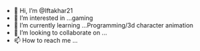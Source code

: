 - 👋 Hi, I’m @Iftakhar21
- 👀 I’m interested in ...gaming
- 🌱 I’m currently learning ...Programming/3d character animation 
- 💞️ I’m looking to collaborate on ...
- 📫 How to reach me ...

<!---
Iftakhar21/Iftakhar21 is a ✨ special ✨ repository because its `README.md` (this file) appears on your GitHub profile.
You can click the Preview link to take a look at your changes.
--->
